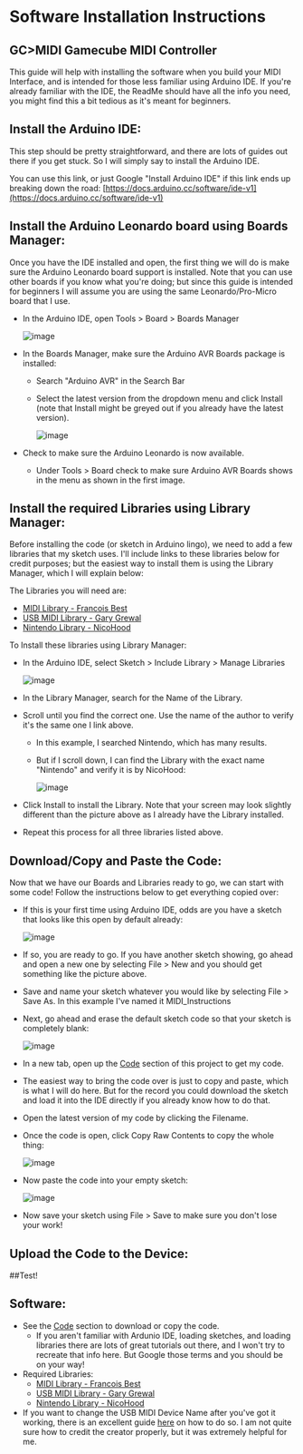 # Software Installation Instructions
## GC>MIDI Gamecube MIDI Controller

This guide will help with installing the software when you build your MIDI Interface, and is intended for those less familiar using Arduino IDE. If you're already familiar with the IDE, the ReadMe should have all the info you need, you might find this a bit tedious as it's meant for beginners.

## Install the Arduino IDE:
This step should be pretty straightforward, and there are lots of guides out there if you get stuck. So I will simply say to install the Arduino IDE.

You can use this link, or just Google "Install Arduino IDE" if this link ends up breaking down the road: [https://docs.arduino.cc/software/ide-v1](https://docs.arduino.cc/software/ide-v1)

## Install the Arduino Leonardo board using Boards Manager:
Once you have the IDE installed and open, the first thing we will do is make sure the Arduino Leonardo board support is installed. Note that you can use other boards if you know what you're doing; but since this guide is intended for beginners I will assume you are using the same Leonardo/Pro-Micro board that I use.

* In the Arduino IDE, open Tools > Board > Boards Manager
  
  ![image](https://user-images.githubusercontent.com/69469205/159937764-fea0df9d-dbef-4b32-8f78-6643f8db8e82.png)
 
* In the Boards Manager, make sure the Arduino AVR Boards package is installed:
  * Search "Arduino AVR" in the Search Bar
  * Select the latest version from the dropdown menu and click Install (note that Install might be greyed out if you already have the latest version).
      
    ![image](https://user-images.githubusercontent.com/69469205/159939755-4ff138a8-8c71-4bb8-a80f-4e4f56ade881.png)
 
 * Check to make sure the Arduino Leonardo is now available.
   * Under Tools > Board check to make sure Arduino AVR Boards shows in the menu as shown in the first image.

## Install the required Libraries using Library Manager:
Before installing the code (or sketch in Arduino lingo), we need to add a few libraries that my sketch uses. I'll include links to these libraries below for credit purposes; but the easiest way to install them is using the Library Manager, which I will explain below:

The Libraries you will need are:
 * [MIDI Library - Francois Best](https://www.arduino.cc/reference/en/libraries/midi-library/)
 * [USB MIDI Library - Gary Grewal](https://github.com/arduino-libraries/MIDIUSB)
 * [Nintendo Library - NicoHood](https://github.com/NicoHood/Nintendo)
 
To Install these libraries using Library Manager:
* In the Arduino IDE, select Sketch > Include Library > Manage Libraries
  
  ![image](https://user-images.githubusercontent.com/69469205/159942666-6f7c19db-a972-4514-a39f-a4e47fee91e9.png)

* In the Library Manager, search for the Name of the Library.
* Scroll until you find the correct one. Use the name of the author to verify it's the same one I link above.
  * In this example, I searched Nintendo, which has many results.
  * But if I scroll down, I can find the Library with the exact name "Nintendo" and verify it is by NicoHood:
    
    ![image](https://user-images.githubusercontent.com/69469205/159943739-6929f3c5-f76d-432e-b00d-9524a1e556e4.png)
    
* Click Install to install the Library. Note that your screen may look slightly different than the picture above as I already have the Library installed.
* Repeat this process for all three libraries listed above.

## Download/Copy and Paste the Code:
Now that we have our Boards and Libraries ready to go, we can start with some code! Follow the instructions below to get everything copied over:

* If this is your first time using Arduino IDE, odds are you have a sketch that looks like this open by default already:

  ![image](https://user-images.githubusercontent.com/69469205/159945718-b35566f2-3959-482e-b19d-0640e745fce4.png)

* If so, you are ready to go. If you have another sketch showing, go ahead and open a new one by selecting File > New and you should get something like the picture above.
* Save and name your sketch whatever you would like by selecting File > Save As. In this example I've named it MIDI_Instructions
* Next, go ahead and erase the default sketch code so that your sketch is completely blank:
  
  ![image](https://user-images.githubusercontent.com/69469205/159946397-f8370afc-f682-4721-8382-4e6fb441fded.png)

* In a new tab, open up the [Code](https://github.com/po8aster/GCMIDIController/tree/master/Code) section of this project to get my code.
* The easiest way to bring the code over is just to copy and paste, which is what I will do here. But for the record you could download the sketch and load it into the IDE directly if you already know how to do that.
* Open the latest version of my code by clicking the Filename.
* Once the code is open, click Copy Raw Contents to copy the whole thing:

  ![image](https://user-images.githubusercontent.com/69469205/159947552-3630e942-5738-4bdf-b687-213bde67ba92.png)

* Now paste the code into your empty sketch:

  ![image](https://user-images.githubusercontent.com/69469205/159947868-d6b882e4-913f-49f4-bafb-6555e3d35458.png)

* Now save your sketch using File > Save to make sure you don't lose your work!

## Upload the Code to the Device:

##Test!

## Software:
* See the [Code](https://github.com/po8aster/GCMIDIController/tree/master/Code) section to download or copy the code.
  * If you aren't familiar with Ardunio IDE, loading sketches, and loading libraries there are lots of great tutorials out there, and I won't try to recreate that info here. But Google those terms and you should be on your way!
* Required Libraries:
  * [MIDI Library - Francois Best](https://www.arduino.cc/reference/en/libraries/midi-library/)
  * [USB MIDI Library - Gary Grewal](https://github.com/arduino-libraries/MIDIUSB)
  * [Nintendo Library - NicoHood](https://github.com/NicoHood/Nintendo)
* If you want to change the USB MIDI Device Name after you've got it working, there is an excellent guide [here](http://liveelectronics.musinou.net/MIDIdeviceName.php) on how to do so. I am not quite sure how to credit the creator properly, but it was extremely helpful for me.

